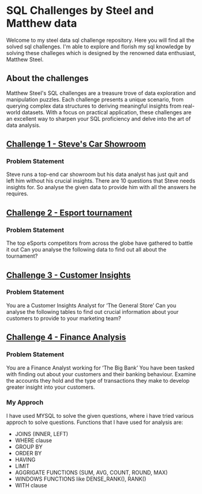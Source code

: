 # SQL Challenges by Steel and Matthew data
Welcome to my steel data sql challenge repository. Here you will find all the solved sql challenges. 
I'm able to explore and florish my sql knowledge by solving these challeges which is designed by the renowned data enthusiast, Matthew Steel. 

## About the challenges
Matthew Steel's SQL challenges are a treasure trove of data exploration and manipulation puzzles. Each challenge presents a unique scenario, from querying complex data structures to deriving meaningful insights from real-world datasets. With a focus on practical application, these challenges are an excellent way to sharpen your SQL proficiency and delve into the art of data analysis.

## [Challenge 1 - Steve's Car Showroom](https://github.com/kiransuryaa/Steel_data_sql_Challenges/blob/main/Challenge%201%20-%20Steve's_Car_Showroom.sql)
### Problem Statement
Steve runs a top-end car showroom but his data analyst has just quit and left him without his crucial insights. 
There are 10 questions that Steve needs insights for. 
So analyse the given data to provide him with all the answers he requires.

## [Challenge 2 - Esport tournament](https://github.com/kiransuryaa/Steel_data_sql_Challenges/blob/main/Challenge%202%20-%20esport_data_analysis.sql)
### Problem Statement
The top eSports competitors from across the globe have gathered to battle it out
Can you analyse the following data to find out all about the tournament?


## [Challenge 3 - Customer Insights](https://github.com/kiransuryaa/Steel_data_sql_Challenges/blob/main/Challenge%203%20-%20customer_insights.sql)
### Problem Statement
You are a Customer Insights Analyst for ‘The General Store’
Can you analyse the following tables to find out crucial information about your customers to provide to your marketing team?


## [Challenge 4 - Finance Analysis](https://github.com/kiransuryaa/Steel_data_sql_Challenges/blob/main/Challenge%204%20-%20Finance_Data_Analysis.sql)
### Problem Statement
You are a Finance Analyst working for ‘The Big Bank’
You have been tasked with finding out about your customers and their banking behaviour. Examine the accounts they hold and the type of transactions they make to develop greater insight into your customers.

### My Approch 
I have used MYSQL to solve the given questions, where i have tried various approch to solve questions.
Functions that I have used for analysis are:
  - JOINS (INNER, LEFT)
  - WHERE clause
  - GROUP BY 
  - ORDER BY
  - HAVING
  - LIMIT
  - AGGRIGATE FUNCTIONS (SUM, AVG, COUNT, ROUND, MAX)
  - WINDOWS FUNCTIONS like DENSE_RANK(), RANK()
  - WITH clause

